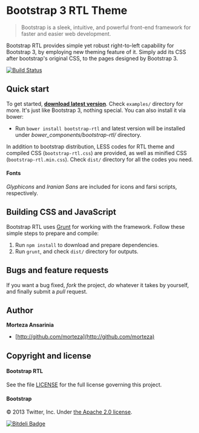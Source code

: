 # Bootstrap 3 RTL Theme

> Bootstrap is a sleek, intuitive, and powerful front-end framework for faster and easier web development.

Bootstrap RTL provides simple yet robust right-to-left capability for Bootstrap 3, by employing new theming feature of it. Simply add its CSS after bootstrap's original CSS, to the pages designed by Bootstrap 3.

[![Build Status](https://travis-ci.org/morteza/bootstrap-rtl.png)](https://travis-ci.org/morteza/bootstrap-rtl)

## Quick start

To get started, **[download latest version](https://github.com/morteza/bootstrap-rtl/releases)**. Check `examples/` directory for more. It's just like Bootstrap 3, nothing special. You can also install it via bower:

* Run `bower install bootstrap-rtl` and latest version will be installed under *bower_components/bootstrap-rtl/* directory.

In addition to bootstrap distribution, LESS codes for RTL theme and compiled CSS (`bootstrap-rtl.css`) are provided, as well as minified CSS (`bootstrap-rtl.min.css`). Check `dist/` directory for all the codes you need.

#### Fonts
*Glyphicons* and *Iranian Sans* are included for icons and farsi scripts, respectively.

## Building CSS and JavaScript

Bootstrap RTL uses [Grunt](http://gruntjs.com/) for working with the framework. Follow these simple steps to prepare and compile:

1. Run `npm install` to download and prepare dependencies.
2. Run `grunt`, and check `dist/` directory for outputs.

## Bugs and feature requests

If you want a bug fixed, *fork* the project, *do* whatever it takes by yourself, and finally submit a *pull* request.

## Author

**Morteza Ansarinia**

+ [http://github.com/morteza](http://github.com/morteza)


## Copyright and license


#### Bootstrap RTL
See the file [LICENSE](LICENSE) for the full license governing this project.

#### Bootstrap
&copy; 2013 Twitter, Inc. Under [the Apache 2.0 license](LICENSE.bootstrap).



[![Bitdeli Badge](https://d2weczhvl823v0.cloudfront.net/morteza/bootstrap-rtl/trend.png)](https://bitdeli.com/free "Bitdeli Badge")


